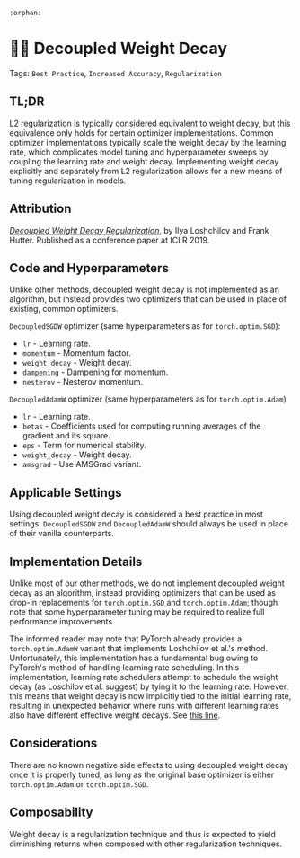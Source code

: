 ```{eval-rst}
:orphan:
```

# 🏋️‍♀️ Decoupled Weight Decay

Tags: `Best Practice`, `Increased Accuracy`, `Regularization`

## TL;DR

L2 regularization is typically considered equivalent to weight decay, but this equivalence only holds for certain optimizer implementations. Common optimizer implementations typically scale the weight decay by the learning rate, which complicates model tuning and hyperparameter sweeps by coupling the learning rate and weight decay. Implementing weight decay explicitly and separately from L2 regularization allows for a new means of tuning regularization in models.

## Attribution

*[Decoupled Weight Decay Regularization](https://arxiv.org/abs/1711.05101)*, by Ilya Loshchilov and Frank Hutter. Published as a conference paper at ICLR 2019.

## Code and Hyperparameters

Unlike other methods, decoupled weight decay is not implemented as an algorithm, but instead provides two optimizers that can be used in place of existing, common optimizers.

`DecoupledSGDW` optimizer (same hyperparameters as for `torch.optim.SGD`):

- `lr` - Learning rate.
- `momentum` - Momentum factor.
- `weight_decay` - Weight decay.
- `dampening` - Dampening for momentum.
- `nesterov` - Nesterov momentum.

`DecoupledAdamW` optimizer (same hyperparameters as for `torch.optim.Adam`)

- `lr` - Learning rate.
- `betas` - Coefficients used for computing running averages of the gradient and its square.
- `eps` - Term for numerical stability.
- `weight_decay` - Weight decay.
- `amsgrad` - Use AMSGrad variant.

## Applicable Settings

Using decoupled weight decay is considered a best practice in most settings. `DecoupledSGDW` and `DecoupledAdamW` should always be used in place of their vanilla counterparts.

## Implementation Details

Unlike most of our other methods, we do not implement decoupled weight decay as an algorithm, instead providing optimizers that can be used as drop-in replacements for `torch.optim.SGD` and `torch.optim.Adam`; though note that some hyperparameter tuning may be required to realize full performance improvements.

The informed reader may note that PyTorch already provides a `torch.optim.AdamW` variant that implements Loshchilov et al.'s method. Unfortunately, this implementation has a fundamental bug owing to PyTorch's method of handling learning rate scheduling. In this implementation, learning rate schedulers attempt to schedule the weight decay (as Loschilov et al. suggest) by tying it to the learning rate. However, this means that weight decay is now implicitly tied to the initial learning rate, resulting in unexpected behavior where runs with different learning rates also have different effective weight decays. See [this line](https://github.com/pytorch/pytorch/blob/d921891f5788b37ea92eceddf7417d11e44290e6/torch/optim/_functional.py#L125).

## Considerations

There are no known negative side effects to using decoupled weight decay once it is properly tuned, as long as the original base optimizer is either `torch.optim.Adam` or `torch.optim.SGD`.

## Composability

Weight decay is a regularization technique and thus is expected to yield diminishing returns when composed with other regularization techniques.
